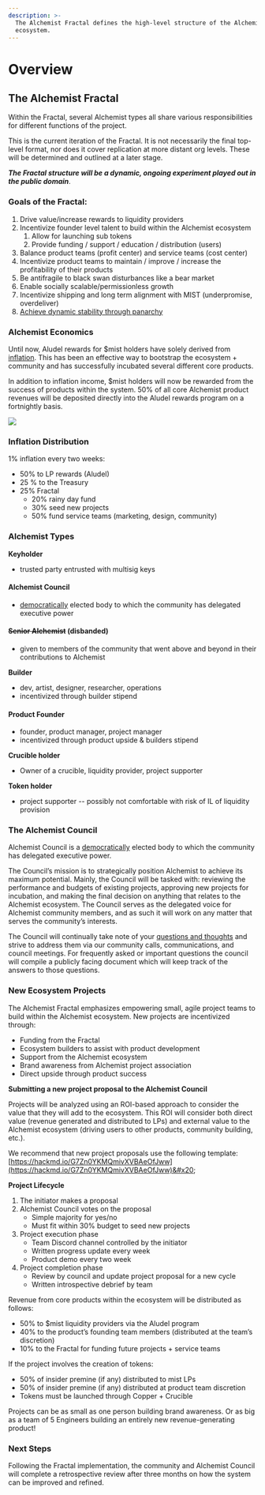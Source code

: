 ```yaml
---
description: >-
  The Alchemist Fractal defines the high-level structure of the Alchemist
  ecosystem.
---
```


# Overview

## **The Alchemist Fractal**

Within the Fractal, several Alchemist types all share various responsibilities for different functions of the project.

This is the current iteration of the Fractal. It is not necessarily the final top-level format, nor does it cover replication at more distant org levels. These will be determined and outlined at a later stage.&#x20;

_**The Fractal structure will be a dynamic, ongoing experiment played out in the public domain**_.&#x20;

### Goals of the Fractal:

1. Drive value/increase rewards to liquidity providers
2. Incentivize founder level talent to build within the Alchemist ecosystem&#x20;
   1. Allow for launching sub tokens
   2. Provide funding / support / education / distribution (users)
3. Balance product teams (profit center) and service teams (cost center)
4. Incentivize product teams to maintain / improve / increase the profitability of their products
5. Be antifragile to black swan disturbances like a bear market
6. Enable socially scalable/permissionless growth
7. Incentivize shipping and long term alignment with MIST (underpromise, overdeliver)
8. [Achieve dynamic stability through panarchy](https://www.goodreads.com/book/show/421209.Panarchy)

### Alchemist Economics

Until now, Aludel rewards for $mist holders have solely derived from [inflation](https://docs.alchemist.wtf/alchemist/alchemist-token/guide-inflation). This has been an effective way to bootstrap the ecosystem + community and has successfully incubated several different core products.

In addition to inflation income, $mist holders will now be rewarded from the success of products within the system. 50% of all core Alchemist product revenues will be deposited directly into the Aludel rewards program on a fortnightly basis.

![](https://lh3.googleusercontent.com/w2WZ7PkvZiGrEyO8uTYjsmWEoRvHAChGCDlDY7xKHx-Y5jzMCXcsr2Ly-OLn2Po8vrteYKsBfdCa6QLqJiYJEMi3V-Umsyc\_TzYz83sEc8EbvCpqVGDJ1XYbNd0AHUrMN0swN0bn=s0)

### &#x20;Inflation Distribution

1% inflation every two weeks:&#x20;

* 50% to LP rewards (Aludel)
* 25 % to the Treasury
* 25% Fractal&#x20;
  * 20% rainy day fund
  * 30% seed new projects
  * 50% fund service teams (marketing, design, community)

### Alchemist Types

**Keyholder**

* trusted party entrusted with multisig keys

#### Alchemist Council

* &#x20;[democratically](https://crucible.alchemist.wtf/governance/alchemistcoin.eth/0x3142ad97626896542bc65ae6c4a289bf8a0460577522e862a9fde47d6759e910) elected body to which the community has delegated executive power

#### ~~Senior Alchemist~~ (disbanded)

* given to members of the community that went above and beyond in their contributions to Alchemist

**Builder**

* dev, artist, designer, researcher, operations
* incentivized through builder stipend&#x20;

#### Product Founder

* founder, product manager, project manager
* incentivized through product upside & builders stipend

**Crucible holder**

* Owner of a crucible, liquidity provider, project supporter

**Token holder**

* project supporter -- possibly not comfortable with risk of IL of liquidity provision

### The Alchemist Council &#x20;

Alchemist Council is a [democratically](https://crucible.alchemist.wtf/governance/alchemistcoin.eth/0x3142ad97626896542bc65ae6c4a289bf8a0460577522e862a9fde47d6759e910) elected body to which the community has delegated executive power.

The Council’s mission is to strategically position Alchemist to achieve its maximum potential. Mainly, the Council will be tasked with: reviewing the performance and budgets of existing projects, approving new projects for incubation, and making the final decision on anything that relates to the Alchemist ecosystem. The Council serves as the delegated voice for Alchemist community members, and as such it will work on any matter that serves the community’s interests.

The Council will continually take note of your [questions and thoughts](https://alchemistcoin.typeform.com/councilquery) and strive to address them via our community calls, communications, and council meetings. For frequently asked or important questions the council will compile a publicly facing document which will keep track of the answers to those questions.



### New Ecosystem Projects

The Alchemist Fractal emphasizes empowering small, agile project teams to build within the Alchemist ecosystem. New projects are incentivized through:

* Funding from the Fractal
* Ecosystem builders to assist with product development
* Support from the Alchemist ecosystem&#x20;
* Brand awareness from Alchemist project association
* Direct upside through product success

**Submitting a new project proposal to the Alchemist Council**

Projects will be analyzed using an ROI-based approach to consider the value that they will add to the ecosystem. This ROI will consider both direct value (revenue generated and distributed to LPs) and external value to the Alchemist ecosystem (driving users to other products, community building, etc.).

We recommend that new project proposals use the following template: [https://hackmd.io/G7Zn0YKMQmivXVBAeOfJww](https://hackmd.io/G7Zn0YKMQmivXVBAeOfJww)&#x20;

**Project Lifecycle**

1. The initiator makes a proposal
2. Alchemist Council votes on the proposal
   * Simple majority for yes/no
   * Must fit within 30% budget to seed new projects
3. Project execution phase
   * Team Discord channel controlled by the initiator
   * Written progress update every week
   * Product demo every two week
4. Project completion phase
   * Review by council and update project proposal for a new cycle
   * Written introspective debrief by team

Revenue from core products within the ecosystem will be distributed as follows:

* 50% to $mist liquidity providers via the Aludel program
* 40% to the product’s founding team members (distributed at the team’s discretion)
* 10% to the Fractal for funding future projects + service teams

If the project involves the creation of tokens:

* 50% of insider premine (if any) distributed to mist LPs
* 50% of insider premine (if any) distributed at product team discretion
* Tokens must be launched through Copper + Crucible

Projects can be as small as one person building brand awareness. Or as big as a team of 5 Engineers building an entirely new revenue-generating product!

### Next Steps

Following the Fractal implementation, the community and Alchemist Council will complete a retrospective review after three months on how the system can be improved and refined.&#x20;
